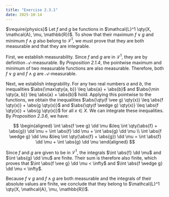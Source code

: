 ```yaml
---
title: "Exercise 2.3.1"
date: 2025-10-14
---
```

$\require{physics}$
Let $f$ and $g$ be functions in $\mathcal{L}^1 \qty(X, \mathcal{A}, \mu, \mathbb{R})$. 
To show that their maximum $f \vee g$ and minimum $f \wedge g$ also belong to $\mathcal{L}^1$, we must prove that they are both measurable and that they are integrable. 

First, we establish measurability. 
Since $f$ and $g$ are in $\mathcal{L}^1$, they are by definition $\mathcal{A}$-measurable. 
By *Proposition 2.1.4*, the pointwise maximum and minimum of two measurable functions are also measurable. 
Therefore, both $f \vee g$ and $f \wedge g$ are $\mathcal{A}$-measurable. 

Next, we establish integrability. 
For any two real numbers $a$ and $b$, the inequalities $\abs{\max\qty{a, b}} \leq \abs{a} + \abs{b}$ and $\abs{\min \qty{a, b}} \leq \abs{a} + \abs{b}$ hold. 
Applying this pointwise to the functions, we obtain the inequalities $\abs{\qty(f \vee g) \qty(x)} \leq \abs{f \qty(x)} + \abs{g \qty(x)}$ and $\abs{\qty(f \wedge g) \qty(x)} \leq \abs{f \qty(x)} + \abs{g \qty(x)}$ for all $x \in X$. 
We can integrate these inequalities. 
By *Proposition 2.3.6*, we have:

$$
\begin{aligned}
  \int \abs{f \vee g} \dd \mu &\leq \int \qty(\abs{f} + \abs{g}) \dd \mu = \int \abs{f} \dd \mu + \int \abs{g} \dd \mu \\
  \int \abs{f \wedge g} \dd \mu &\leq \int \qty(\abs{f} + \abs{g}) \dd \mu = \int \abs{f} \dd \mu + \int \abs{g} \dd \mu 
\end{aligned}
$$

Since $f$ and $g$ are given to be in $\mathcal{L}^1$, the integrals $\int \abs{f} \dd \mu$ and $\int \abs{g} \dd \mu$ are finite. 
Their sum is therefore also finite, which proves that $\int \abs{f \vee g} \dd \mu < \infty$ and $\int \abs{f \wedge g} \dd \mu < \infty$. 

Because $f \vee g$ and $f \wedge g$ are both measurable and the integrals of their absolute values are finite, we conclude that they belong to $\mathcal{L}^1 \qty(X, \mathcal{A}, \mu, \mathbb{R})$. 

